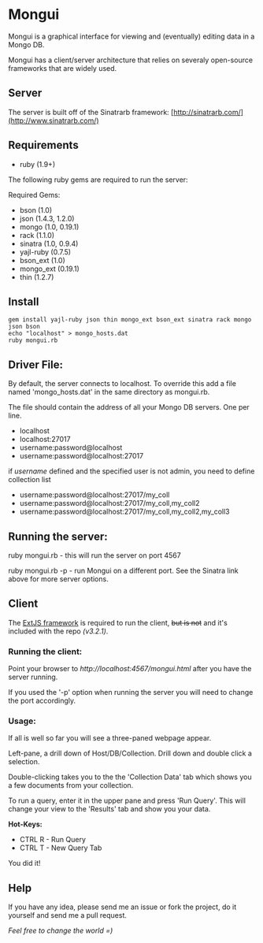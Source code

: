 # Mongui

Mongui is a graphical interface for viewing and (eventually) editing data in a Mongo DB.

Mongui has a client/server architecture that relies on severaly open-source frameworks that are widely used.


## Server

The server is built off of the Sinatrarb framework: [http://sinatrarb.com/](http://www.sinatrarb.com/)


## Requirements

* ruby (1.9+)

The following ruby gems are required to run the server:

Required Gems:

* bson (1.0)
* json (1.4.3, 1.2.0)
* mongo (1.0, 0.19.1)
* rack (1.1.0)
* sinatra (1.0, 0.9.4)
* yajl-ruby (0.7.5)
* bson_ext (1.0)
* mongo_ext (0.19.1)
* thin (1.2.7)

## Install

    gem install yajl-ruby json thin mongo_ext bson_ext sinatra rack mongo json bson
    echo "localhost" > mongo_hosts.dat
    ruby mongui.rb

## Driver File:
By default, the server connects to localhost.  To override this add a file named  'mongo\_hosts.dat' in the same directory as mongui.rb.

The file should contain the address of all your Mongo DB servers.  One per line.

* localhost
* localhost:27017
* username:password@localhost
* username:password@localhost:27017

if _username_ defined and the specified user is not admin, you need to define collection list

* username:password@localhost:27017/my\_coll
* username:password@localhost:27017/my\_coll,my\_coll2
* username:password@localhost:27017/my\_coll,my\_coll2,my\_coll3

## Running the server:
ruby mongui.rb  - this will run the server on port 4567

ruby mongui.rb -p <PORT>  - run Mongui on a different port. See the Sinatra link above for more server options.


## Client

The [ExtJS framework](http://www.extjs.com/) is required to run the client, <strike>but is not</strike> and it's included with the repo _(v3.2.1)_.

### Running the client:

Point your browser to *http://localhost:4567/mongui.html*  after you have the server running. 

If you used the '-p' option when running the server you will need to change the port accordingly.


### Usage:

If all is well so far you will see a three-paned webpage appear. 

Left-pane, a drill down of Host/DB/Collection.   Drill down and double click a selection.

Double-clicking takes you to the the 'Collection Data' tab which shows you a few documents from your collection.

To run a query, enter it in the upper pane and press 'Run Query'.  This will change your view to the 'Results' tab and show you your data.

**Hot-Keys:**

* CTRL R - Run Query
* CTRL T - New Query Tab


You did it!

## Help

If you have any idea, please send me an issue or fork the project, do it yourself and send me a pull request.

*Feel free to change the world =)*

